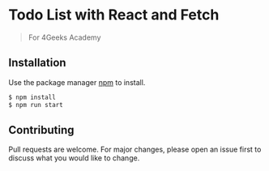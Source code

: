 # Todo List with React and Fetch

> For 4Geeks Academy

## Installation

Use the package manager [npm](https://www.npmjs.com/) to install.

```bash
$ npm install
$ npm run start
```


## Contributing
Pull requests are welcome. For major changes, please open an issue first to discuss what you would like to change.

